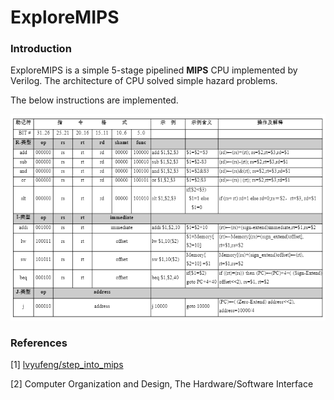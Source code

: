 # ExploreMIPS

### Introduction

ExploreMIPS is a simple 5-stage pipelined **MIPS** CPU  implemented by Verilog. The architecture of CPU solved simple hazard problems.

The below instructions are implemented.

![](doc/instructions.png)

### References

[1] [lvyufeng/step_into_mips](https://github.com/lvyufeng/step_into_mips)

[2] Computer Organization and Design, The Hardware/Software Interface